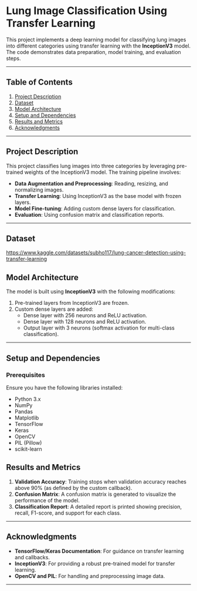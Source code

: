 # Lung Image Classification Using Transfer Learning

This project implements a deep learning model for classifying lung images into different categories using transfer learning with the **InceptionV3** model. The code demonstrates data preparation, model training, and evaluation steps.

---

## Table of Contents

1. [Project Description](#project-description)
2. [Dataset](#dataset)
3. [Model Architecture](#model-architecture)
4. [Setup and Dependencies](#setup-and-dependencies)
5. [Results and Metrics](#results-and-metrics)
6. [Acknowledgments](#acknowledgments)

---

## Project Description

This project classifies lung images into three categories by leveraging pre-trained weights of the InceptionV3 model. The training pipeline involves:

- **Data Augmentation and Preprocessing**: Reading, resizing, and normalizing images.
- **Transfer Learning**: Using InceptionV3 as the base model with frozen layers.
- **Model Fine-tuning**: Adding custom dense layers for classification.
- **Evaluation**: Using confusion matrix and classification reports.

---

## Dataset

https://www.kaggle.com/datasets/subho117/lung-cancer-detection-using-transfer-learning

## Model Architecture

The model is built using **InceptionV3** with the following modifications:

1. Pre-trained layers from InceptionV3 are frozen.
2. Custom dense layers are added:
   - Dense layer with 256 neurons and ReLU activation.
   - Dense layer with 128 neurons and ReLU activation.
   - Output layer with 3 neurons (softmax activation for multi-class classification).

---

## Setup and Dependencies

### Prerequisites

Ensure you have the following libraries installed:

- Python 3.x
- NumPy
- Pandas
- Matplotlib
- TensorFlow
- Keras
- OpenCV
- PIL (Pillow)
- scikit-learn

## Results and Metrics

1. **Validation Accuracy**: Training stops when validation accuracy reaches above 90% (as defined by the custom callback).
2. **Confusion Matrix**:
   A confusion matrix is generated to visualize the performance of the model.
3. **Classification Report**:
   A detailed report is printed showing precision, recall, F1-score, and support for each class.

---

## Acknowledgments

- **TensorFlow/Keras Documentation**: For guidance on transfer learning and callbacks.
- **InceptionV3**: For providing a robust pre-trained model for transfer learning.
- **OpenCV and PIL**: For handling and preprocessing image data.

---


